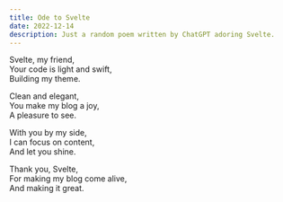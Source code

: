 ```yaml
---
title: Ode to Svelte
date: 2022-12-14
description: Just a random poem written by ChatGPT adoring Svelte.
---
```


Svelte, my friend,<br>
Your code is light and swift,<br>
Building my theme.

Clean and elegant,<br>
You make my blog a joy,<br>
A pleasure to see.

With you by my side,<br>
I can focus on content,<br>
And let you shine.

Thank you, Svelte,<br>
For making my blog come alive,<br>
And making it great.
